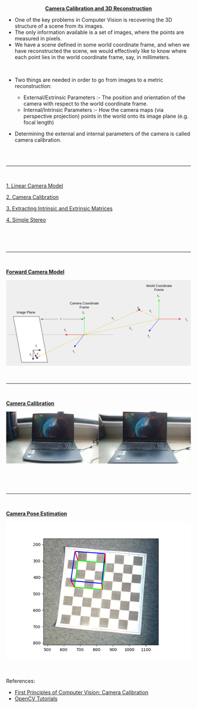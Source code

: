 <p align="center"><b><ins> Camera Calibration and 3D Reconstruction </ins></b></p>

- One of the key problems in Computer Vision is recovering the 3D structure of a scene from its images.
- The only information available is a set of images, where the points are measured in pixels.
- We have a scene defined in some world coordinate frame, and when we have reconstructed the scene, we would effectively like to know where each point lies in the world coordinate frame, say, in millimeters.

<br>

- Two things are needed in order to go from images to a metric reconstruction:

    - External/Extrinsic Parameters :- The position and orientation of the camera with respect to the world coordinate frame.
    - Internal/Intrinsic Parameters :- How the camera maps (via perspective projection) points in the world onto its image plane (e.g. focal length)

- Determining the external and internal parameters of the camera is called camera calibration.

<br><br>

---

<br>

[1. Linear Camera Model](./Notes/Linear%20Camera%20Model.md)

[2. Camera Calibration](./Notes/Camera%20Calibration.md)

[3. Extracting Intrinsic and Extrinsic Matrices](./Notes/Extracting%20Intrinsic%20and%20Extrinsic%20Matrices.md)

[4. Simple Stereo](./Notes/Simple%20Stereo.md)

<br><br><br>

---

<br>

<ins><b> [Forward Camera Model](./Notes/Linear%20Camera%20Model.md) </ins></b>

![](./assets/forward_camera_model.png)

<br>

---

<br>

<ins><b> [Camera Calibration](./Camera_Calibration/) </b></ins>

![](./assets/calibration_images/output.jpg)

<br><br><br>

---

<br>

<ins><b> [Camera Pose Estimation](./Camera_Pose_Estimation/README.md) </b></ins>

![](./assets/camera_pose_output.png)

<br>

References:

- [First Principles of Computer Vision: Camera Calibration](https://www.youtube.com/playlist?list=PL2zRqk16wsdoCCLpou-dGo7QQNks1Ppzo)
- [OpenCV Tutorials](https://opencv24-python-tutorials.readthedocs.io/en/latest/py_tutorials/py_tutorials.html)
